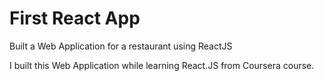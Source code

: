 # **First React App**

Built a Web Application for a restaurant using ReactJS

I built this Web Application while learning React.JS from Coursera course.
